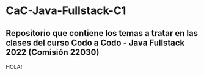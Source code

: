 # CaC-Java-Fullstack-C1

## Repositorio que contiene los temas a tratar en las clases del curso Codo a Codo - Java Fullstack 2022 (Comisión 22030)

HOLA!

